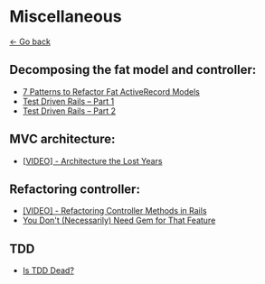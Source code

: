 # Miscellaneous
[<- Go back](../README.md)

## Decomposing the fat model and controller:
* [7 Patterns to Refactor Fat ActiveRecord Models](http://blog.codeclimate.com/blog/2012/10/17/7-ways-to-decompose-fat-activerecord-models/)
* [Test Driven Rails – Part 1](http://karolgalanciak.com/blog/2014/01/04/test-driven-rails-part-1/)
* [Test Driven Rails – Part 2](http://karolgalanciak.com/blog/2014/03/03/test-driven-rails-part-2/)

## MVC architecture:
* [[VIDEO] - Architecture the Lost Years](http://www.confreaks.com/videos/759-rubymidwest2011-keynote-architecture-the-lost-years)

## Refactoring controller:
* [[VIDEO] - Refactoring Controller Methods in Rails](https://gorails.com/episodes/refactoring-controller-methods)
* [You Don't (Necessarily) Need Gem for That Feature](http://karolgalanciak.com/blog/2014/04/27/you-dont-necessarily-need-gem-for-that-feature/)


## TDD
* [Is TDD Dead?](https://martinfowler.com/articles/is-tdd-dead/)
